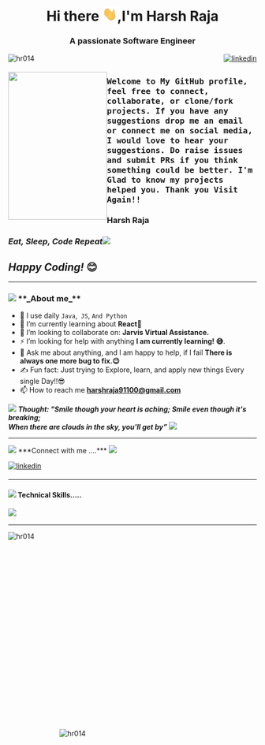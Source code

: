 <h1 align="center">Hi there <img src="https://raw.githubusercontent.com/ABSphreak/ABSphreak/master/gifs/Hi.gif" width="30px">,I'm Harsh Raja</h1>
<h3 align="center">A passionate Software Engineer</h3>


<p align="right"> <img src="https://komarev.com/ghpvc/?username=hr014&label=Profile%20views&color=0e75b6&style=flat" alt="hr014" align= "left"/>
<a href="https://linkedin.com/in/harsh-raja-91100r" target="_blank">
<img src=https://img.shields.io/badge/linkedin-%2300acee.svg?color=405DE6&style=for-the-badge&logo=linkedin&logoColor=white alt=linkedin style="margin-bottom: 5px;" />
</a>
</p>


<p> <img src="https://skymerindia.com/wp-content/uploads/2023/07/skymerindia.com_.jpg" align= "left" width="200" height="300"/> </p>

<p align="center"><h3><samp><strong>Welcome to My GitHub profile, feel free to connect, collaborate, or clone/fork 
projects. If you have any suggestions drop me an email or connect me on social media, 
I would love to hear your suggestions. Do raise issues and submit PRs if you think 
something could be better. I'm Glad to know my projects helped you.
Thank you Visit Again!!</strong></samp></h3><h3>Harsh Raja</h3>

<h3><i>Eat, Sleep, Code Repeat<img src="https://media.giphy.com/media/qjqUcgIyRjsl2/giphy.gif" width="50"/><br></i></h3>
<h2><i>Happy Coding!</i> 😊</h2>
<hr>


<p align="Left"><h3> <img src="https://media.giphy.com/media/iY8CRBdQXODJSCERIr/giphy.gif" width="30px">&nbsp;**_About me_**</h3></p>

- 🤔 I use daily `Java`,` JS`, `And Python`
- 🔭 I’m currently learning about **React**🥰<br>
- 🌱 I’m looking to collaborate on: **Jarvis Virtual Assistance.**
- ⚡ I’m looking for help with anything **I am currently learning! 😅**.
- 💬 Ask me about anything, and I am happy to help, if I fail **There is always one more bug to fix.😉**<br>
- ✍️ Fun fact: Just trying to Explore, learn, and apply new things Every single Day!!😎<be>
- 📫 How to reach me **harshraja91100@gmail.com**<br>

<img src="https://media.giphy.com/media/gH3LO09IOiZIqePwv9/giphy.gif" width="50" /> <b><i align="center">Thought: "Smile though your heart is aching; Smile even though it's breaking;<br> When there are clouds in the sky, you'll get by”</i></b> <img src="https://media.giphy.com/media/qjqUcgIyRjsl2/giphy.gif" width="50" />

<hr>
<img src="https://media.giphy.com/media/iY8CRBdQXODJSCERIr/giphy.gif" width="30px">&nbsp;***Connect with me ....*** <img src='https://raw.githubusercontent.com/ShahriarShafin/ShahriarShafin/main/Assets/handshake.gif' width="70px">
<p>
  
<a href="https://linkedin.com/in/harsh-raja-91100r" target="_blank">
<img src=https://img.shields.io/badge/linkedin-%2300acee.svg?color=405DE6&style=for-the-badge&logo=linkedin&logoColor=white alt=linkedin style="margin-bottom: 5px;" />
</a>
</p>

<hr>
<h4><img src="https://media.giphy.com/media/iY8CRBdQXODJSCERIr/giphy.gif" width="30px">&nbsp;Technical Skills.....</h4>
<p >
   <a href="https://skillicons.dev">
    <img src="https://skillicons.dev/icons?i=java,spring,python,html,css,js,jquery,bootstrap,tailwind,react,nodejs,expressjs,gcp,aws,azure,mysql,postgresql,mongodb,firebase,ai,tensorflow,docker,github,postman,replit,linux,git,=8" />

</p>

<hr>
<p><img align="left" src="https://github-readme-stats.vercel.app/api?username=hr014&show_icons=true&locale=en" alt="hr014"  width="400" height="400" /></p>
<p><img align="right" src="https://github-readme-streak-stats.herokuapp.com/?user=hr014&" alt="hr014"  width="400" height="400"/></p>
